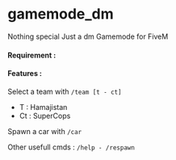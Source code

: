 # gamemode_dm

Nothing special Just a dm Gamemode for FiveM 

#### Requirement :

[Myhtic Notify]: https://forum.cfx.re/t/dev-resource-mythic-notifications/587071

#### Features : 

Select a team with `/team [t - ct] `

- T : Hamajistan
- Ct : SuperCops

Spawn a car with `/car`

Other usefull cmds : 
`/help - /respawn`

